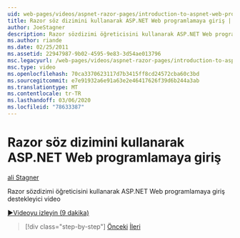 ```yaml
---
uid: web-pages/videos/aspnet-razor-pages/introduction-to-aspnet-web-programming-using-the-razor-syntax
title: Razor söz dizimini kullanarak ASP.NET Web programlamaya giriş | Microsoft Docs
author: JoeStagner
description: Razor sözdizimi öğreticisini kullanarak ASP.NET Web programlamaya giriş destekleyici video
ms.author: riande
ms.date: 02/25/2011
ms.assetid: 22947987-9b02-4595-9e83-3d54ae013796
msc.legacyurl: /web-pages/videos/aspnet-razor-pages/introduction-to-aspnet-web-programming-using-the-razor-syntax
msc.type: video
ms.openlocfilehash: 70ca3370623117d7b3415ff8cd24572cba60c3bd
ms.sourcegitcommit: e7e91932a6e91a63e2e46417626f39d6b244a3ab
ms.translationtype: MT
ms.contentlocale: tr-TR
ms.lasthandoff: 03/06/2020
ms.locfileid: "78633387"
---
```

# <a name="introduction-to-aspnet-web-programming-using-the-razor-syntax"></a>Razor söz dizimini kullanarak ASP.NET Web programlamaya giriş

[ali Stagner](https://github.com/JoeStagner)

Razor sözdizimi öğreticisini kullanarak ASP.NET Web programlamaya giriş destekleyici video

[&#9654;Videoyu izleyin (9 dakika)](https://channel9.msdn.com/Blogs/ASP-NET-Site-Videos/introduction-to-aspnet-web-programming-using-the-razor-syntax)

> [!div class="step-by-step"]
> [Önceki](getting-started-with-webmatrix-and-aspnet-web-pages.md)
> [İleri](creating-a-consistent-look-part-1.md)
